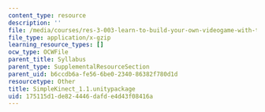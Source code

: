```yaml
---
content_type: resource
description: ''
file: /media/courses/res-3-003-learn-to-build-your-own-videogame-with-the-unity-game-engine-and-microsoft-kinect-january-iap-2017/175115d1de824446dafde4d43f08416a_SimpleKinect_1.1.unitypackage
file_type: application/x-gzip
learning_resource_types: []
ocw_type: OCWFile
parent_title: Syllabus
parent_type: SupplementalResourceSection
parent_uid: b6ccdb6a-fe56-6be0-2340-86382f780d1d
resourcetype: Other
title: SimpleKinect_1.1.unitypackage
uid: 175115d1-de82-4446-dafd-e4d43f08416a
---
```

